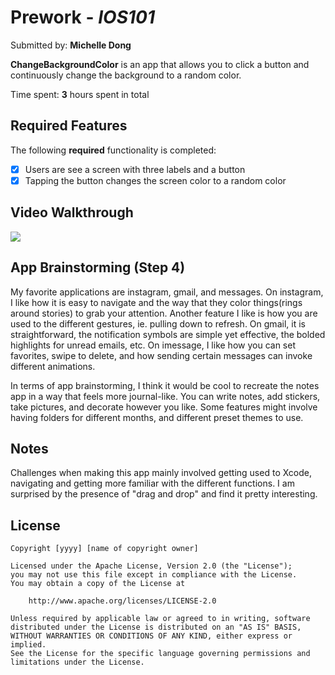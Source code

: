 # Prework - *IOS101*

Submitted by: **Michelle Dong**

**ChangeBackgroundColor** is an app that allows you to click a button and continuously change the background to a random color. 

Time spent: **3** hours spent in total

## Required Features

The following **required** functionality is completed:

- [x] Users are see a screen with three labels and a button
- [x] Tapping the button changes the screen color to a random color
 
## Video Walkthrough

![](https://github.com/mdong10/codepath-prework/blob/main/Kapture.gif)

## App Brainstorming (Step 4)

My favorite applications are instagram, gmail, and messages. On instagram, I like how it is easy to navigate and the way that they color things(rings around stories) to grab your attention. Another feature I like is how you are used to the different gestures, ie. pulling down to refresh. On gmail, it is straightforward, the notification symbols are simple yet effective, the bolded highlights for unread emails, etc. On imessage, I like how you can set favorites, swipe to delete, and how sending certain messages can invoke different animations.  

In terms of app brainstorming, I think it would be cool to recreate the notes app in a way that feels more journal-like. You can write notes, add stickers, take pictures, and decorate however you like. Some features might involve having folders for different months, and different preset themes to use. 

## Notes

Challenges when making this app mainly involved getting used to Xcode, navigating and getting more familiar with the different functions. I am surprised by the presence of "drag and drop" and find it pretty interesting. 

## License

    Copyright [yyyy] [name of copyright owner]

    Licensed under the Apache License, Version 2.0 (the "License");
    you may not use this file except in compliance with the License.
    You may obtain a copy of the License at

        http://www.apache.org/licenses/LICENSE-2.0

    Unless required by applicable law or agreed to in writing, software
    distributed under the License is distributed on an "AS IS" BASIS,
    WITHOUT WARRANTIES OR CONDITIONS OF ANY KIND, either express or implied.
    See the License for the specific language governing permissions and
    limitations under the License.
